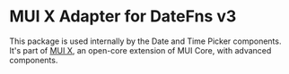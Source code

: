 # MUI X Adapter for DateFns v3

This package is used internally by the Date and Time Picker components.
It's part of [MUI X](https://mui.com/x/), an open-core extension of MUI Core, with advanced components.
